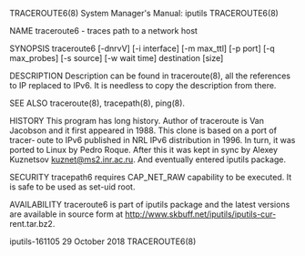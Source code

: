 TRACEROUTE6(8)                                           System Manager's Manual: iputils                                           TRACEROUTE6(8)

NAME
       traceroute6 - traces path to a network host

SYNOPSIS
       traceroute6 [-dnrvV] [-i interface] [-m max_ttl] [-p port] [-q max_probes] [-s source] [-w wait time] destination [size]

DESCRIPTION
       Description can be found in traceroute(8), all the references to IP replaced to IPv6. It is needless to copy the description from there.

SEE ALSO
       traceroute(8), tracepath(8), ping(8).

HISTORY
       This program has long history. Author of traceroute is Van Jacobson and it first appeared in 1988. This clone is based on a port of tracer‐
       oute to IPv6 published in NRL IPv6 distribution in 1996. In turn, it was ported to Linux by Pedro Roque. After this it was kept in sync  by
       Alexey Kuznetsov <kuznet@ms2.inr.ac.ru>. And eventually entered iputils package.

SECURITY
       tracepath6 requires CAP_NET_RAW capability to be executed. It is safe to be used as set-uid root.

AVAILABILITY
       traceroute6  is part of iputils package and the latest versions are  available in source form at http://www.skbuff.net/iputils/iputils-cur‐
       rent.tar.bz2.

iputils-161105                                                    29 October 2018                                                   TRACEROUTE6(8)
